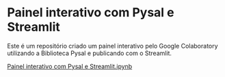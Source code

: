 # Painel interativo com Pysal e Streamlit

Este é um repositório criado um painel interativo pelo Google Colaboratory utilizando a Biblioteca Pysal e publicando com o Streamlit.

[Painel interativo com Pysal e Streamlit.ipynb](/PainelinterativocomPysaleStreamlit.ipynb)
